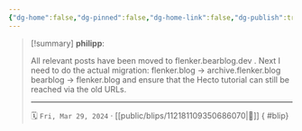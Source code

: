 ```yaml
---
{"dg-home":false,"dg-pinned":false,"dg-home-link":false,"dg-publish":true,"tags":["dgblip"],"disabled rules":["yaml-title","yaml-title-alias","file-name-heading"],"title":"philipp on mastodon @ 2024-03-29","created-date":"2024-03-29T21:31:24","id":112181109350686060,"updated-date":"2025-05-02T08:50:44","dg-path":"blips/112181109350686070.md","permalink":"/blips/112181109350686070/","dgPassFrontmatter":true}
---
```


> [!summary] **philipp**:
>
> All relevant posts have been moved to flenker.bearblog.dev .
> Next I need to do the actual migration:
> flenker.blog -> archive.flenker.blog
> bearblog -> flenker.blog
> and ensure that the Hecto tutorial can still be reached via the old URLs.
> - - -
>
> 🗓️ `Fri, Mar 29, 2024` · [[public/blips/112181109350686070\|🔗]]
{ #blip}


